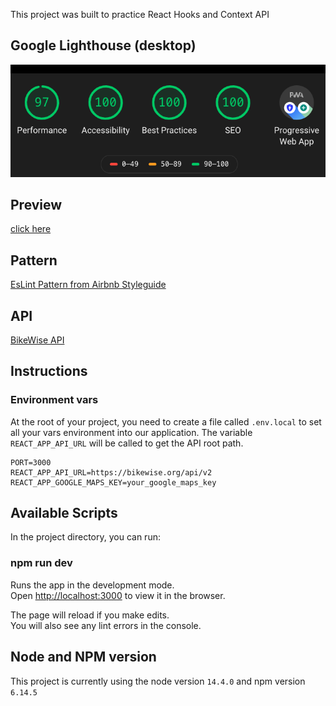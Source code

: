 This project was built to practice React Hooks and Context API

## Google Lighthouse (desktop)

![Google Lighthouse](/public/google-lighthouse-desktop.png)

## Preview

[click here](https://react-stolen-bikes.herokuapp.com/)

## Pattern

[EsLint Pattern from Airbnb Styleguide](https://github.com/airbnb/javascript)

## API

[BikeWise API](https://www.bikewise.org/documentation/api_v2)

## Instructions

### Environment vars

At the root of your project, you need to create a file called `.env.local` to set all your vars environment into our application. The variable `REACT_APP_API_URL` will be called to get the API root path.

```
PORT=3000
REACT_APP_API_URL=https://bikewise.org/api/v2
REACT_APP_GOOGLE_MAPS_KEY=your_google_maps_key
```

## Available Scripts

In the project directory, you can run:

### npm run dev

Runs the app in the development mode.<br />
Open [http://localhost:3000](http://localhost:3000) to view it in the browser.

The page will reload if you make edits.<br />
You will also see any lint errors in the console.

## Node and NPM version

This project is currently using the node version `14.4.0` and npm version `6.14.5`
